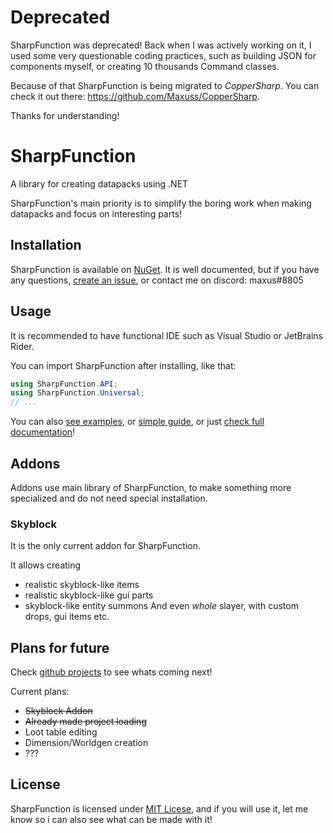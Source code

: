 # Deprecated
SharpFunction was deprecated! Back when I was actively working on it, I used some very questionable coding practices, such as building JSON for components myself, or creating 10 thousands Command classes. 

Because of that SharpFunction is being migrated to _CopperSharp_. You can check it out there: https://github.com/Maxuss/CopperSharp.

Thanks for understanding!

# SharpFunction

A library for creating datapacks using .NET

SharpFunction's main priority is to simplify the boring work
when making datapacks and focus on interesting parts!

## Installation
SharpFunction is available on [NuGet](https://www.nuget.org/packages/SharpFunction/#).
It is well documented, but if you have any questions, [create an issue](https://github.com/Maxuss/SharpFunction/issues),
or contact me on discord: maxus#8805

## Usage
It is recommended to have functional IDE such as Visual Studio or JetBrains Rider.

You can import SharpFunction after installing, like that:
```csharp
using SharpFunction.API;
using SharpFunction.Universal;
// ...
```

You can also [see examples](https://github.com/Maxuss/SharpFunction/tree/main/SFExample), or [simple guide](https://github.com/Maxuss/SharpFunction/wiki), or just [check full documentation](https://maxuss.github.io/SharpFunction)!

## Addons
 Addons use main library of SharpFunction, to make something more specialized and do not need special installation.
### Skyblock
It is the only current addon for SharpFunction.

It allows creating
* realistic skyblock-like items
* realistic skyblock-like gui parts
* skyblock-like entity summons
And even *whole* slayer, with custom drops, gui items etc.

## Plans for future

Check [github projects](https://github.com/Maxuss/SharpFunction/projects) to see whats coming next!

Current plans:
* ~~Skyblock Addon~~
* ~~Already made project loading~~
* Loot table editing
* Dimension/Worldgen creation
* ???

## License
SharpFunction is licensed under [MIT Licese](https://github.com/Maxuss/SharpFunction/blob/main/LICENSE.txt), and if you will use it, let me know so i can also see what can be made with it!
